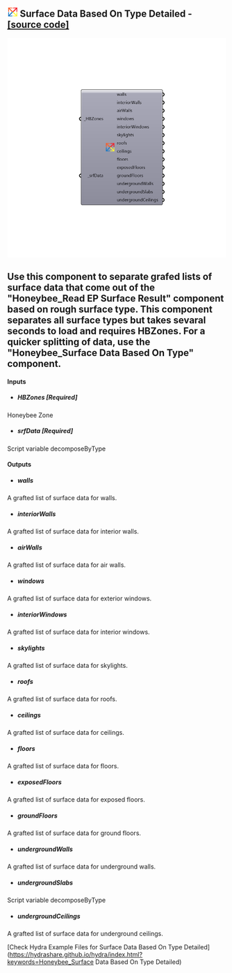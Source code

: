 ## ![](../../images/icons/Surface_Data_Based_On_Type_Detailed.png) Surface Data Based On Type Detailed - [[source code]](https://github.com/ladybug-tools/honeybee-legacy/tree/master/src/Honeybee_Surface%20Data%20Based%20On%20Type%20Detailed.py)

![](../../images/components/Surface_Data_Based_On_Type_Detailed.png)

Use this component to separate grafed lists of surface data that come out of the "Honeybee_Read EP Surface Result" component based on rough surface type.  This component separates all surface types but takes sevaral seconds to load and requires HBZones.  For a quicker splitting of data, use the "Honeybee_Surface Data Based On Type" component.
 -
 

#### Inputs
* ##### HBZones [Required]
Honeybee Zone
* ##### srfData [Required]
Script variable decomposeByType

#### Outputs
* ##### walls
A grafted list of surface data for walls.
* ##### interiorWalls
A grafted list of surface data for interior walls.
* ##### airWalls
A grafted list of surface data for air walls.
* ##### windows
A grafted list of surface data for exterior windows.
* ##### interiorWindows
A grafted list of surface data for interior windows.
* ##### skylights
A grafted list of surface data for skylights.
* ##### roofs
A grafted list of surface data for roofs.
* ##### ceilings
A grafted list of surface data for ceilings.
* ##### floors
A grafted list of surface data for floors.
* ##### exposedFloors
A grafted list of surface data for exposed floors.
* ##### groundFloors
A grafted list of surface data for ground floors.
* ##### undergroundWalls
A grafted list of surface data for underground walls.
* ##### undergroundSlabs
Script variable decomposeByType
* ##### undergroundCeilings
A grafted list of surface data for underground ceilings.


[Check Hydra Example Files for Surface Data Based On Type Detailed](https://hydrashare.github.io/hydra/index.html?keywords=Honeybee_Surface Data Based On Type Detailed)